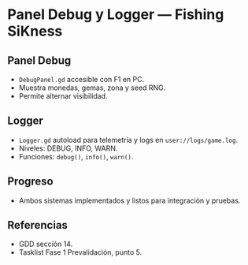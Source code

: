 # Panel Debug y Logger — Fishing SiKness

## Panel Debug
- `DebugPanel.gd` accesible con F1 en PC.
- Muestra monedas, gemas, zona y seed RNG.
- Permite alternar visibilidad.

## Logger
- `Logger.gd` autoload para telemetría y logs en `user://logs/game.log`.
- Niveles: DEBUG, INFO, WARN.
- Funciones: `debug()`, `info()`, `warn()`.

## Progreso
- Ambos sistemas implementados y listos para integración y pruebas.

## Referencias
- GDD sección 14.
- Tasklist Fase 1 Prevalidación, punto 5.
